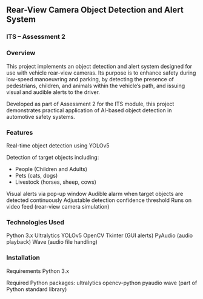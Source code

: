## Rear-View Camera Object Detection and Alert System
### ITS – Assessment 2

### Overview
This project implements an object detection and alert system designed for use with vehicle rear-view cameras. Its purpose is to enhance safety during low-speed manoeuvring and parking, by detecting the presence of pedestrians, children, and animals within the vehicle’s path, and issuing visual and audible alerts to the driver.

Developed as part of Assessment 2 for the ITS module, this project demonstrates practical application of AI-based object detection in automotive safety systems.

### Features
Real-time object detection using YOLOv5

Detection of target objects including:
- People (Children and Adults)
- Pets (cats, dogs)
- Livestock (horses, sheep, cows)

Visual alerts via pop-up window
Audible alarm when target objects are detected continuously
Adjustable detection confidence threshold
Runs on video feed (rear-view camera simulation)

### Technologies Used
Python 3.x
Ultralytics YOLOv5
OpenCV
Tkinter (GUI alerts)
PyAudio (audio playback)
Wave (audio file handling)

 ### Installation
Requirements
Python 3.x

Required Python packages:
ultralytics
opencv-python
pyaudio
wave (part of Python standard library)

